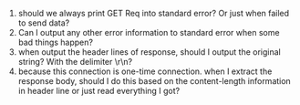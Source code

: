 1. should we always print GET Req into standard error? Or just when failed to send data?
2. Can I output any other error information to standard error when some bad things happen?
3. when output the header lines of response, should I output the original string? With the delimiter \r\n?
4. because this connection is one-time connection. when I extract the response body, should I do this based on the content-length information in header line or just read everything I got?